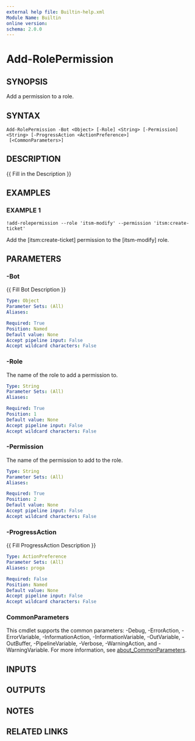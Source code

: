 ```yaml
---
external help file: Builtin-help.xml
Module Name: Builtin
online version:
schema: 2.0.0
---
```


# Add-RolePermission

## SYNOPSIS
Add a permission to a role.

## SYNTAX

```
Add-RolePermission -Bot <Object> [-Role] <String> [-Permission] <String> [-ProgressAction <ActionPreference>]
 [<CommonParameters>]
```

## DESCRIPTION
{{ Fill in the Description }}

## EXAMPLES

### EXAMPLE 1
```
!add-rolepermission --role 'itsm-modify' --permission 'itsm:create-ticket'
```

Add the \[itsm:create-ticket\] permission to the \[itsm-modify\] role.

## PARAMETERS

### -Bot
{{ Fill Bot Description }}

```yaml
Type: Object
Parameter Sets: (All)
Aliases:

Required: True
Position: Named
Default value: None
Accept pipeline input: False
Accept wildcard characters: False
```

### -Role
The name of the role to add a permission to.

```yaml
Type: String
Parameter Sets: (All)
Aliases:

Required: True
Position: 1
Default value: None
Accept pipeline input: False
Accept wildcard characters: False
```

### -Permission
The name of the permission to add to the role.

```yaml
Type: String
Parameter Sets: (All)
Aliases:

Required: True
Position: 2
Default value: None
Accept pipeline input: False
Accept wildcard characters: False
```

### -ProgressAction
{{ Fill ProgressAction Description }}

```yaml
Type: ActionPreference
Parameter Sets: (All)
Aliases: proga

Required: False
Position: Named
Default value: None
Accept pipeline input: False
Accept wildcard characters: False
```

### CommonParameters
This cmdlet supports the common parameters: -Debug, -ErrorAction, -ErrorVariable, -InformationAction, -InformationVariable, -OutVariable, -OutBuffer, -PipelineVariable, -Verbose, -WarningAction, and -WarningVariable. For more information, see [about_CommonParameters](http://go.microsoft.com/fwlink/?LinkID=113216).

## INPUTS

## OUTPUTS

## NOTES

## RELATED LINKS
